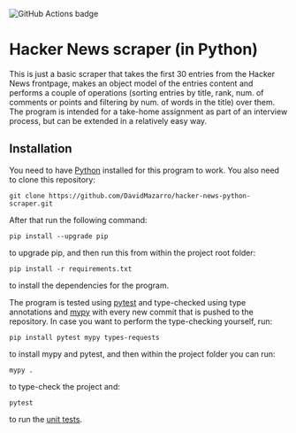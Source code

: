 ![GitHub Actions badge](https://github.com/DavidMazarro/hacker-news-python-scraper/actions/workflows/python-testing.yml/badge.svg)
# Hacker News scraper (in Python)
This is just a basic scraper that takes the first 30 entries from the Hacker News frontpage, makes an object model of the entries content
and performs a couple of operations (sorting entries by title, rank, num. of comments or points and filtering by num. of words in the title)
over them. The program is intended for a take-home assignment as part of an interview process, but can be extended in a relatively easy way.

## Installation

You need to have [Python](https://www.python.org/) installed for this program to work. 
You also need to clone this repository:
```console
git clone https://github.com/DavidMazarro/hacker-news-python-scraper.git
```

After that run the following command:
```console
pip install --upgrade pip
```
to upgrade pip, and then run this from within the project root folder:
```console
pip install -r requirements.txt
```
to install the dependencies for the program.

The program is tested using [pytest](https://pytest.org/) and type-checked using type annotations
and [mypy](http://mypy-lang.org/) with every new commit that is
pushed to the repository. In case you want to perform the type-checking yourself, run:
```console
pip install pytest mypy types-requests
```
to install mypy and pytest, and then within the project folder you can run:
```console
mypy .
```
to type-check the project and:
```console
pytest
```
to run the [unit tests](./src/tests/).
